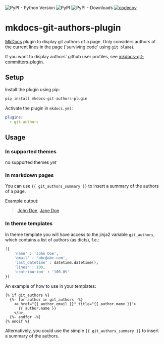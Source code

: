 ![PyPI - Python Version](https://img.shields.io/pypi/pyversions/mkdocs-git-authors-plugin)
![PyPI](https://img.shields.io/pypi/v/mkdocs-git-authors-plugin)
![PyPI - Downloads](https://img.shields.io/pypi/dm/mkdocs-git-authors-plugin)
[![codecov](https://codecov.io/gh/timvink/mkdocs-git-authors-plugin/branch/master/graph/badge.svg)](https://codecov.io/gh/timvink/mkdocs-git-authors-plugin)
 
# mkdocs-git-authors-plugin

[MkDocs](https://www.mkdocs.org/) plugin to display git authors of a page. Only considers authors of the current lines in the page ('surviving code' using `git blame`).

If you want to display authors' github user profiles, see [mkdocs-git-committers-plugin](https://github.com/byrnereese/mkdocs-git-committers-plugin).

## Setup

Install the plugin using pip:

```bash
pip install mkdocs-git-authors-plugin
```

Activate the plugin in `mkdocs.yml`:

```yaml
plugins:
  - git-authors
```

## Usage

### In supported themes

no supported themes *yet*

### In markdown pages

You can use ``{{ git_authors_summary }}`` to insert a summary of the authors of a page. 

Example output:

> [John Doe](mailto:#), [Jane Doe](mailto:#) 

### In theme templates

In theme template you will have access to the jinja2 variable `git_authors`, which contains a list of authors (as dicts), f.e.:

```python
[{
    'name' : 'John Doe',
    'email' : 'abc@abc.com',
    'last_datetime' : datetime.datetime(),
    'lines' : 100,
    'contribution' : '100.0%'
}]
```

An example of how to use in your templates:

```django hljs
{% if git_authors %}
  {%- for author in git_authors -%}
    <a href="{{ author.email }}" title="{{ author.name }}">
      {{ author.name }}
    </a>,
  {%- endfor -%}
{% endif %}
```

Alternatively, you could use the simple ``{{ git_authors_summary }}`` to insert a summary of the authors.
